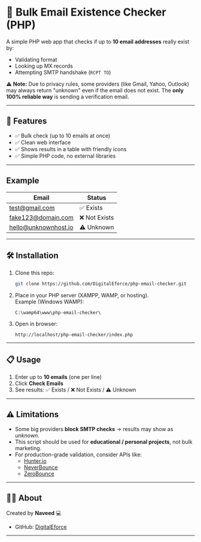 # 📧 Bulk Email Existence Checker (PHP)

A simple PHP web app that checks if up to **10 email addresses** really exist by:
- Validating format
- Looking up MX records
- Attempting SMTP handshake (`RCPT TO`)

⚠️ **Note:** Due to privacy rules, some providers (like Gmail, Yahoo, Outlook) may always return "unknown" even if the email does not exist. The **only 100% reliable way** is sending a verification email.

---

## 🚀 Features
- ✅ Bulk check (up to 10 emails at once)  
- ✅ Clean web interface  
- ✅ Shows results in a table with friendly icons  
- ✅ Simple PHP code, no external libraries  

---

## Example 

| Email                | Status         |
|----------------------|----------------|
| test@gmail.com       | ✅ Exists      |
| fake123@domain.com   | ❌ Not Exists  |
| hello@unknownhost.io | ⚠️ Unknown     |

---

## 🛠️ Installation

1. Clone this repo:
   ```bash
   git clone https://github.com/DigitalEforce/php-email-checker.git
   ```

2. Place in your PHP server (XAMPP, WAMP, or hosting).  
   Example (Windows WAMP):
   ```
   C:\wamp64\www\php-email-checker\
   ```

3. Open in browser:
   ```
   http://localhost/php-email-checker/index.php
   ```

---

## 📋 Usage
1. Enter up to **10 emails** (one per line)  
2. Click **Check Emails**  
3. See results: ✅ Exists / ❌ Not Exists / ⚠️ Unknown  

---

## ⚠️ Limitations
- Some big providers **block SMTP checks** → results may show as *unknown*.  
- This script should be used for **educational / personal projects**, not bulk marketing.  
- For production-grade validation, consider APIs like:
  - [Hunter.io](https://hunter.io)
  - [NeverBounce](https://neverbounce.com)
  - [ZeroBounce](https://www.zerobounce.net/)

---

## 👨‍💻 About
Created by **Naveed** 💻  
- GitHub: [DigitalEforce](https://github.com/DigitalEforce)  


---
